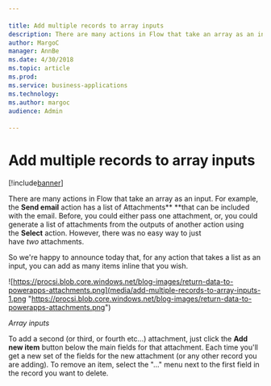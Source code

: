 ```yaml
---

title: Add multiple records to array inputs
description: There are many actions in Flow that take an array as an input.
author: MargoC
manager: AnnBe
ms.date: 4/30/2018
ms.topic: article
ms.prod: 
ms.service: business-applications
ms.technology: 
ms.author: margoc
audience: Admin

---
```

#  Add multiple records to array inputs




[!include[banner](../../../includes/banner.md)]

There are many actions in Flow that take an array as an input. For example,
the **Send email** action has a list of Attachments** **that can be included
with the email. Before, you could either pass one attachment, or, you could
generate a list of attachments from the outputs of another action using
the **Select** action. However, there was no easy way to just
have *two* attachments.

So we're happy to announce today that, for any action that takes a list as an
input, you can add as many items inline that you wish.

![https://procsi.blob.core.windows.net/blog-images/return-data-to-powerapps-attachments.png](media/add-multiple-records-to-array-inputs-1.png "https://procsi.blob.core.windows.net/blog-images/return-data-to-powerapps-attachments.png")
<!-- Picture 5 -->


*Array inputs*

To add a second (or third, or fourth etc...) attachment, just click the **Add
new item** button below the main fields for that attachment. Each time you'll
get a new set of the fields for the new attachment (or any other record you are
adding). To remove an item, select the "..." menu next to the first field in the
record you want to delete.
